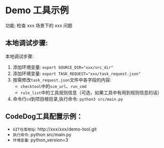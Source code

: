 # Demo 工具示例

功能: 检查 xxx 场景下的 xxx 问题

## 本地调试步骤:

本地调试步骤:
1. 添加环境变量: `export SOURCE_DIR="xxx/src_dir"`
2. 添加环境变量: `export TASK_REQUEST="xxx/task_request.json"`
3. 按需修改`task_request.json`文件中各字段的内容:
   - `checktool`中的`scm_url`、`run_cmd`
   - `rule_list`中的工具规则信息（可选，如果工具中有用到规则信息的话）
4. 命令行`cd`到项目根目录,执行命令:  `python3 src/main.py`

## CodeDog工具配置示例：

* `GIT仓库地址`: http://xxx/xxx/demo-tool.git
* `执行命令`: python src/main.py
* `环境变量`: python_version=3
